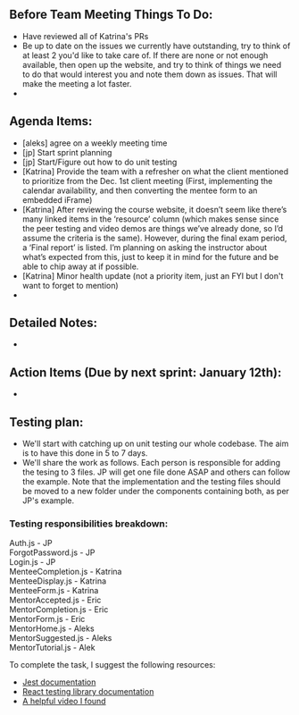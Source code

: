 ## Before Team Meeting Things To Do:
- Have reviewed all of Katrina's PRs
- Be up to date on the issues we currently have outstanding, try to think of at least 2 you'd like to take care of. If there are none or not enough available, then open up the website, and try to think of things we need to do that would interest you and note them down as issues. That will make the meeting a lot faster. 
- 

## Agenda Items:
- [aleks] agree on a weekly meeting time
- [jp] Start sprint planning
- [jp] Start/Figure out how to do unit testing
- [Katrina] Provide the team with a refresher on what the client mentioned to prioritize from the Dec. 1st client meeting (First, implementing the calendar availability, and then converting the mentee form to an embedded iFrame)
-	[Katrina] After reviewing the course website, it doesn’t seem like there’s many linked items in the ‘resource’ column (which makes sense since the peer testing and video demos are things we’ve already done, so I’d assume the criteria is the same). However, during the final exam period, a ‘Final report’ is listed. I’m planning on asking the instructor about what’s expected from this, just to keep it in mind for the future and be able to chip away at if possible.
-	[Katrina] Minor health update (not a priority item, just an FYI but I don't want to forget to mention)
-	

## Detailed Notes:
- 

## Action Items (Due by next sprint: January 12th):
- 

## Testing plan: 
- We'll start with catching up on unit testing our whole codebase. The aim is to have this done in 5 to 7 days.
- We'll share the work as follows. Each person is responsible for adding the tesing to 3 files. JP will get one file done ASAP and others can follow the example. Note that the implementation and the testing files should be moved to a new folder under the components containing both, as per JP's example. 
### Testing responsibilities breakdown:
Auth.js - JP  
ForgotPassword.js - JP  
Login.js - JP  
MenteeCompletion.js - Katrina  
MenteeDisplay.js - Katrina  
MenteeForm.js - Katrina  
MentorAccepted.js - Eric  
MentorCompletion.js - Eric  
MentorForm.js - Eric  
MentorHome.js - Aleks  
MentorSuggested.js - Aleks  
MentorTutorial.js - Alek

To complete the task, I suggest the following resources: 
- [Jest documentation](https://jestjs.io/docs/en/getting-started)
- [React testing library documentation](https://testing-library.com/docs/react-testing-library/intro/)
- [A helpful video I found](https://www.youtube.com/watch?v=3e1GHCA3GP0)
